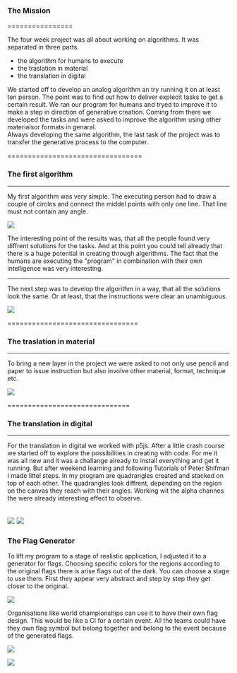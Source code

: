 ### The Mission
================


The four week project was all about working on algorithms. It was separated in three parts.

- the algorithm for humans to execute
- the traslation in material
- the translation in digital

We started off to develop an analog algorithm an try running it on at least ten person. The point was to find out how to deliver explecit tasks  to get a certain result. We ran our program for humans and tryed to improve it to make a step in direction of generative creation.
Coming from there we developed the tasks and were asked to improve the algorithm using other materialsor formats in genaral.  
Always developing the same algorithm, the last task of the project was to transfer the generative process to the computer. 

=================================
### The first algorithm




-----------------------------------
My first algorithm was very simple. The executing person had to draw a couple of circles and connect the middel points with only one line. That line must not contain any angle.


![](images/Algo_3.all.jpg)


The interesting point of the results was, that all the people found very diffrent solutions for the tasks. And at this point you could tell already that there is a huge potential in creating through algerithms. The fact that the humans are executing the "program" in combination with their own intelligence was very interesting.

---------------------------------
The next step was to develop the algorithm in a way, that all the solutions look the same. Or at least, that the instructions were clear an unambiguous. 

![](images/Algo_1.all.jpg)





================================

### The traslation in material




--------------------------------
To bring a new layer in the project we were asked to not only use pencil and paper to issue instruction but also involve other material, format, technique etc.

![](images/Algo_2.all.jpg)

==============================


### The translation in digital



--------------------------------
For the translation in digital we worked with p5js. After a little crash course we started off to explore the possibilities in creating with code. For me it was all new and it was a challange already to install everything and get it running. But after weekend learning and following Tutorials of Peter Shifman I made littel steps. In my program are quadrangles created and stacked on top of each other. 
The quadrangles look diffrent, depending on the region on the canvas they reach with their angles. Working wit the alpha channes the were already interesting effect to observe.

![](images/quad_1.jpg)
![](images/quad_2.jpg)
-------------------------------


### The Flag Generator

To lift my program to a stage of realistic application, I adjusted it to a generator for flags. Choosing specific colors for the regions according to the original flags there is arise flags out of the dark. You can choose a stage to use them. First they appear very abstract and step by step they get closer to the original.

![](images/flag_1.jpg)


Organisations like world championships can use it to have their own flag design. This would be like a CI for a certain event. All the teams could have they own flag symbol but  belong together and belong to the event because of the generated flags.


![](images/flag_2.jpg)

![](images/Poster_MokUp.tif)

